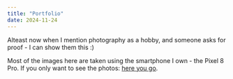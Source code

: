 ```yaml
---
title: "Portfolio"
date: 2024-11-24
---
```


Alteast now when I mention photography as a hobby, and someone asks for proof - I can show them this :)

Most of the images here are taken using the smartphone I own - the Pixel 8 Pro. If you only want to see the photos: [here you go](https://photos.app.goo.gl/9jvvVApxaHQDN8eSA).